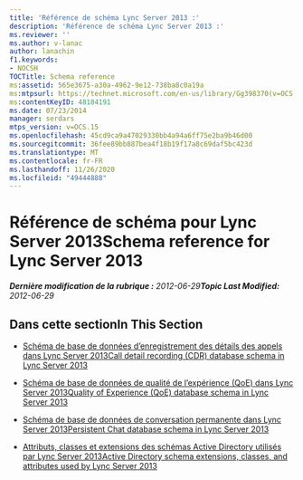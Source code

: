 ```yaml
---
title: 'Référence de schéma Lync Server 2013 :'
description: 'Référence de schéma Lync Server 2013 :'
ms.reviewer: ''
ms.author: v-lanac
author: lanachin
f1.keywords:
- NOCSH
TOCTitle: Schema reference
ms:assetid: 565e3675-a30a-4962-9e12-738ba8c0a19a
ms:mtpsurl: https://technet.microsoft.com/en-us/library/Gg398370(v=OCS.15)
ms:contentKeyID: 48184191
ms.date: 07/23/2014
manager: serdars
mtps_version: v=OCS.15
ms.openlocfilehash: 45cd9ca9a47029330bb4a94a6ff75e2ba9b46d00
ms.sourcegitcommit: 36fee89bb887bea4f18b19f17a8c69daf5bc423d
ms.translationtype: MT
ms.contentlocale: fr-FR
ms.lasthandoff: 11/26/2020
ms.locfileid: "49444888"
---
```

# <a name="schema-reference-for-lync-server-2013"></a><span data-ttu-id="837f3-103">Référence de schéma pour Lync Server 2013</span><span class="sxs-lookup"><span data-stu-id="837f3-103">Schema reference for Lync Server 2013</span></span>

<div data-xmlns="http://www.w3.org/1999/xhtml">

<div class="topic" data-xmlns="http://www.w3.org/1999/xhtml" data-msxsl="urn:schemas-microsoft-com:xslt" data-cs="https://msdn.microsoft.com/">

<div data-asp="https://msdn2.microsoft.com/asp">



</div>

<div id="mainSection">

<div id="mainBody"><span data-ttu-id="837f3-104">

<span> </span></span><span class="sxs-lookup"><span data-stu-id="837f3-104">

<span> </span></span></span>

<span data-ttu-id="837f3-105">_**Dernière modification de la rubrique :** 2012-06-29_</span><span class="sxs-lookup"><span data-stu-id="837f3-105">_**Topic Last Modified:** 2012-06-29_</span></span>

<div>

## <a name="in-this-section"></a><span data-ttu-id="837f3-106">Dans cette section</span><span class="sxs-lookup"><span data-stu-id="837f3-106">In This Section</span></span>

  - [<span data-ttu-id="837f3-107">Schéma de base de données d’enregistrement des détails des appels dans Lync Server 2013</span><span class="sxs-lookup"><span data-stu-id="837f3-107">Call detail recording (CDR) database schema in Lync Server 2013</span></span>](lync-server-2013-call-detail-recording-cdr-database-schema.md)

  - [<span data-ttu-id="837f3-108">Schéma de base de données de qualité de l’expérience (QoE) dans Lync Server 2013</span><span class="sxs-lookup"><span data-stu-id="837f3-108">Quality of Experience (QoE) database schema in Lync Server 2013</span></span>](lync-server-2013-quality-of-experience-qoe-database-schema.md)

  - [<span data-ttu-id="837f3-109">Schéma de base de données de conversation permanente dans Lync Server 2013</span><span class="sxs-lookup"><span data-stu-id="837f3-109">Persistent Chat database schema in Lync Server 2013</span></span>](lync-server-2013-persistent-chat-database-schema.md)

  - [<span data-ttu-id="837f3-110">Attributs, classes et extensions des schémas Active Directory utilisés par Lync Server 2013</span><span class="sxs-lookup"><span data-stu-id="837f3-110">Active Directory schema extensions, classes, and attributes used by Lync Server 2013</span></span>](lync-server-2013-active-directory-schema-extensions-classes-and-attributes-used-by-lync-server.md)

<span data-ttu-id="837f3-111"></div>

</div>

<span> </span>

</div>

</div>

</span><span class="sxs-lookup"><span data-stu-id="837f3-111"></div>

</div>

<span> </span>

</div>

</div>

</span></span></div>

